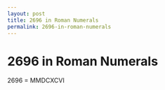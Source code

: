 ```yaml
---
layout: post
title: 2696 in Roman Numerals
permalink: 2696-in-roman-numerals
---
```


# 2696 in Roman Numerals

2696 = MMDCXCVI
